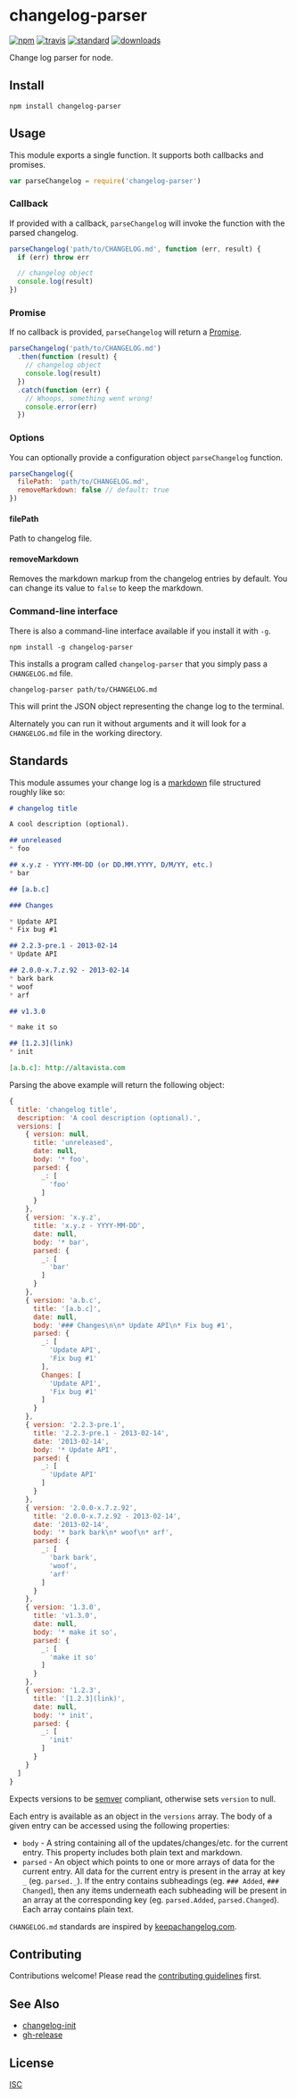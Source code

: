 # changelog-parser

[![npm][npm-img]][npm-url] [![travis][travis-img]][travis-url] [![standard][standard-image]][standard-url] [![downloads][downloads-img]][npm-url]

Change log parser for node.

[npm-img]: https://img.shields.io/npm/v/changelog-parser.svg?style=flat-square
[npm-url]: https://www.npmjs.com/package/changelog-parser
[travis-img]: https://img.shields.io/travis/hypermodules/changelog-parser.svg?style=flat-square
[travis-url]: https://travis-ci.org/hypermodules/changelog-parser
[standard-image]: https://img.shields.io/badge/code%20style-standard-brightgreen.svg?style=flat-square
[standard-url]: http://standardjs.com/
[downloads-img]: https://img.shields.io/npm/dm/changelog-parser.svg?style=flat-square

## Install

```
npm install changelog-parser
```

## Usage

This module exports a single function. It supports both callbacks and promises.

```js
var parseChangelog = require('changelog-parser')
```

### Callback

If provided with a callback, `parseChangelog` will invoke the function with the parsed changelog.

```js
parseChangelog('path/to/CHANGELOG.md', function (err, result) {
  if (err) throw err

  // changelog object
  console.log(result)
})
```

### Promise

If no callback is provided, `parseChangelog` will return a [Promise](https://developer.mozilla.org/en-US/docs/Web/JavaScript/Reference/Global_Objects/Promise).

```js
parseChangelog('path/to/CHANGELOG.md')
  .then(function (result) {
    // changelog object
    console.log(result)
  })
  .catch(function (err) {
    // Whoops, something went wrong!
    console.error(err)
  })
```

### Options

You can optionally provide a configuration object `parseChangelog` function.

```js
parseChangelog({
  filePath: 'path/to/CHANGELOG.md',
  removeMarkdown: false // default: true
})
```

#### filePath

Path to changelog file.

#### removeMarkdown

Removes the markdown markup from the changelog entries by default. You can change its value to `false` to keep the markdown.

### Command-line interface

There is also a command-line interface available if you install it with `-g`.

```
npm install -g changelog-parser
```

This installs a program called `changelog-parser` that you simply pass a `CHANGELOG.md` file.

```
changelog-parser path/to/CHANGELOG.md
```

This will print the JSON object representing the change log to the terminal.

Alternately you can run it without arguments and it will look for a `CHANGELOG.md` file in the working directory.

## Standards

This module assumes your change log is a [markdown](http://daringfireball.net/projects/markdown/syntax) file structured roughly like so:

```md
# changelog title

A cool description (optional).

## unreleased
* foo

## x.y.z - YYYY-MM-DD (or DD.MM.YYYY, D/M/YY, etc.)
* bar

## [a.b.c]

### Changes

* Update API
* Fix bug #1

## 2.2.3-pre.1 - 2013-02-14
* Update API

## 2.0.0-x.7.z.92 - 2013-02-14
* bark bark
* woof
* arf

## v1.3.0

* make it so

## [1.2.3](link)
* init

[a.b.c]: http://altavista.com
```

Parsing the above example will return the following object:

```js
{
  title: 'changelog title',
  description: 'A cool description (optional).',
  versions: [
    { version: null,
      title: 'unreleased',
      date: null,
      body: '* foo',
      parsed: {
        _: [
          'foo'
        ]
      }
    },
    { version: 'x.y.z',
      title: 'x.y.z - YYYY-MM-DD',
      date: null,
      body: '* bar',
      parsed: {
        _: [
          'bar'
        ]
      }
    },
    { version: 'a.b.c',
      title: '[a.b.c]',
      date: null,
      body: '### Changes\n\n* Update API\n* Fix bug #1',
      parsed: {
        _: [
          'Update API',
          'Fix bug #1'
        ],
        Changes: [
          'Update API',
          'Fix bug #1'
        ]
      }
    },
    { version: '2.2.3-pre.1',
      title: '2.2.3-pre.1 - 2013-02-14',
      date: '2013-02-14',
      body: '* Update API',
      parsed: {
        _: [
          'Update API'
        ]
      }
    },
    { version: '2.0.0-x.7.z.92',
      title: '2.0.0-x.7.z.92 - 2013-02-14',
      date: '2013-02-14',
      body: '* bark bark\n* woof\n* arf',
      parsed: {
        _: [
          'bark bark',
          'woof',
          'arf'
        ]
      }
    },
    { version: '1.3.0',
      title: 'v1.3.0',
      date: null,
      body: '* make it so',
      parsed: {
        _: [
          'make it so'
        ]
      }
    },
    { version: '1.2.3',
      title: '[1.2.3](link)',
      date: null,
      body: '* init',
      parsed: {
        _: [
          'init'
        ]
      }
    }
  ]
}
```

Expects versions to be [semver](http://semver.org/) compliant, otherwise sets `version` to null.

Each entry is available as an object in the `versions` array. The body of a given entry can be accessed using the following properties:

- `body` - A string containing all of the updates/changes/etc. for the current entry. This property includes both plain text and markdown.
- `parsed` - An object which points to one or more arrays of data for the current entry. All data for the current entry is present in the array at key `_` (eg. `parsed._`). If the entry contains subheadings (eg. `### Added`, `### Changed`), then any items underneath each subheading will be present in an array at the corresponding key (eg. `parsed.Added`, `parsed.Changed`). Each array contains plain text.

`CHANGELOG.md` standards are inspired by [keepachangelog.com](http://keepachangelog.com/).

## Contributing

Contributions welcome! Please read the [contributing guidelines](CONTRIBUTING.md) first.

## See Also

- [changelog-init](https://github.com/bcomnes/changelog-init)
- [gh-release](https://github.com/hypermodules/gh-release)

## License

[ISC](LICENSE.md)

